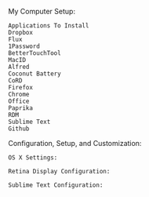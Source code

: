 My Computer Setup:

	Applications To Install
	Dropbox
	Flux
	1Password
	BetterTouchTool
	MacID
	Alfred
	Coconut Battery
	CoRD
	Firefox
	Chrome
	Office
	Paprika
	RDM
	Sublime Text
	Github

Configuration, Setup, and Customization:

	OS X Settings:

	Retina Display Configuration:

	Sublime Text Configuration:

